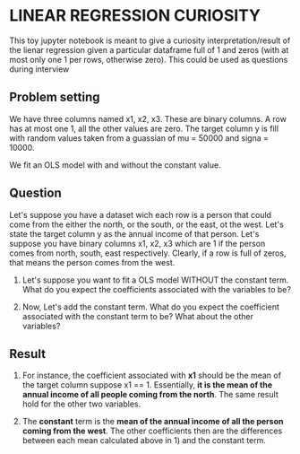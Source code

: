 # LINEAR REGRESSION CURIOSITY

This toy jupyter notebook is meant to give a curiosity interpretation/result of the lienar regression given a particular dataframe full of 1 and zeros (with at most only one 1 per rows, otherwise zero). This could be used as questions during interview

## Problem setting
We have three columns named x1, x2, x3. These are binary columns. A row has at most one 1, all the other values are zero. The target column y is fill with random values taken from a guassian of mu  = 50000 and signa = 10000.

We fit an OLS model with and without the constant value.

## Question
Let's suppose you have a dataset wich each row is a person that could come from the either the north, or the south, or the east, ot the west. Let's state the target column y as the annual income of that person. Let's suppose you have binary columns x1, x2, x3 which are 1 if the person comes from north, south, east respectively. Clearly, if a row is full of zeros, that means the person comes from the west.

1) Let's suppose you want to fit a OLS model WITHOUT the constant term. What do you expect the coefficients associated with the variables to be? 

2) Now, Let's add the constant term. What do you expect the coefficient associated with the constant term to be? What about the other variables?

## Result

1) For instance, the coefficient associated with **x1** should be the mean of the target column suppose x1 == 1. Essentially, **it is the mean of the annual income of all people coming from the north**. The same result hold for the other two variables.

2) The **constant** term is the **mean of the annual income of all the person coming from the west**. The other coefficients then are the differences between each mean calculated above in 1) and the constant term.